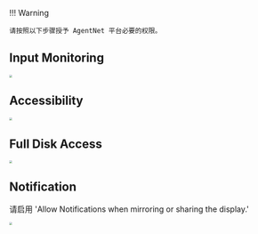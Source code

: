 !!! Warning

    请按照以下步骤授予 AgentNet 平台必要的权限。

## Input Monitoring

<img src="../../assets/input_monitor.png" style="zoom:33%;" />

## Accessibility

<img src="../../assets/accessibility.png" style="zoom:33%;" />

## Full Disk Access

<img src="../../assets/fulldisk_obs.png" style="zoom:33%;" />

## Notification

请启用 'Allow Notifications when mirroring or sharing the display.'

<img src="../../assets/notification.png" style="zoom:33%;" />